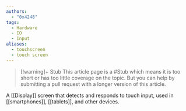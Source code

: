 ```yaml
---
authors: 
  - "0x4248"
tags:
  - Hardware
  - IO
  - Input
aliases:
  - touchscreen
  - touch screen
---
```

> [!warning]+ Stub
> This article page is a #Stub which means it is too short or has too little coverage on the topic. But you can help by submitting a pull request with a longer version of this article.

A [[Display]] screen that detects and responds to touch input, used in [[smartphones]], [[tablets]], and other devices.